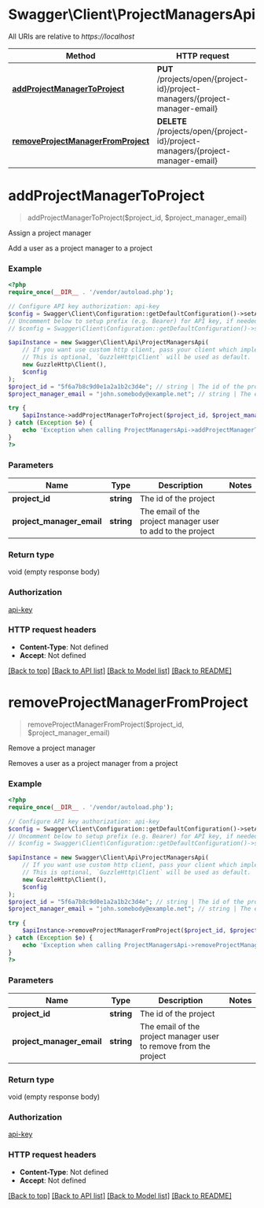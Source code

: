 # Swagger\Client\ProjectManagersApi

All URIs are relative to *https://localhost*

Method | HTTP request | Description
------------- | ------------- | -------------
[**addProjectManagerToProject**](ProjectManagersApi.md#addProjectManagerToProject) | **PUT** /projects/open/{project-id}/project-managers/{project-manager-email} | Assign a project manager
[**removeProjectManagerFromProject**](ProjectManagersApi.md#removeProjectManagerFromProject) | **DELETE** /projects/open/{project-id}/project-managers/{project-manager-email} | Remove a project manager


# **addProjectManagerToProject**
> addProjectManagerToProject($project_id, $project_manager_email)

Assign a project manager

Add a user as a project manager to a project

### Example
```php
<?php
require_once(__DIR__ . '/vendor/autoload.php');

// Configure API key authorization: api-key
$config = Swagger\Client\Configuration::getDefaultConfiguration()->setApiKey('x-api-key', 'YOUR_API_KEY');
// Uncomment below to setup prefix (e.g. Bearer) for API key, if needed
// $config = Swagger\Client\Configuration::getDefaultConfiguration()->setApiKeyPrefix('x-api-key', 'Bearer');

$apiInstance = new Swagger\Client\Api\ProjectManagersApi(
    // If you want use custom http client, pass your client which implements `GuzzleHttp\ClientInterface`.
    // This is optional, `GuzzleHttp\Client` will be used as default.
    new GuzzleHttp\Client(),
    $config
);
$project_id = "5f6a7b8c9d0e1a2a1b2c3d4e"; // string | The id of the project
$project_manager_email = "john.somebody@example.net"; // string | The email of the project manager user to add to the project

try {
    $apiInstance->addProjectManagerToProject($project_id, $project_manager_email);
} catch (Exception $e) {
    echo 'Exception when calling ProjectManagersApi->addProjectManagerToProject: ', $e->getMessage(), PHP_EOL;
}
?>
```

### Parameters

Name | Type | Description  | Notes
------------- | ------------- | ------------- | -------------
 **project_id** | **string**| The id of the project |
 **project_manager_email** | **string**| The email of the project manager user to add to the project |

### Return type

void (empty response body)

### Authorization

[api-key](../../README.md#api-key)

### HTTP request headers

 - **Content-Type**: Not defined
 - **Accept**: Not defined

[[Back to top]](#) [[Back to API list]](../../README.md#documentation-for-api-endpoints) [[Back to Model list]](../../README.md#documentation-for-models) [[Back to README]](../../README.md)

# **removeProjectManagerFromProject**
> removeProjectManagerFromProject($project_id, $project_manager_email)

Remove a project manager

Removes a user as a project manager from a project

### Example
```php
<?php
require_once(__DIR__ . '/vendor/autoload.php');

// Configure API key authorization: api-key
$config = Swagger\Client\Configuration::getDefaultConfiguration()->setApiKey('x-api-key', 'YOUR_API_KEY');
// Uncomment below to setup prefix (e.g. Bearer) for API key, if needed
// $config = Swagger\Client\Configuration::getDefaultConfiguration()->setApiKeyPrefix('x-api-key', 'Bearer');

$apiInstance = new Swagger\Client\Api\ProjectManagersApi(
    // If you want use custom http client, pass your client which implements `GuzzleHttp\ClientInterface`.
    // This is optional, `GuzzleHttp\Client` will be used as default.
    new GuzzleHttp\Client(),
    $config
);
$project_id = "5f6a7b8c9d0e1a2a1b2c3d4e"; // string | The id of the project
$project_manager_email = "john.somebody@example.net"; // string | The email of the project manager user to remove from the project

try {
    $apiInstance->removeProjectManagerFromProject($project_id, $project_manager_email);
} catch (Exception $e) {
    echo 'Exception when calling ProjectManagersApi->removeProjectManagerFromProject: ', $e->getMessage(), PHP_EOL;
}
?>
```

### Parameters

Name | Type | Description  | Notes
------------- | ------------- | ------------- | -------------
 **project_id** | **string**| The id of the project |
 **project_manager_email** | **string**| The email of the project manager user to remove from the project |

### Return type

void (empty response body)

### Authorization

[api-key](../../README.md#api-key)

### HTTP request headers

 - **Content-Type**: Not defined
 - **Accept**: Not defined

[[Back to top]](#) [[Back to API list]](../../README.md#documentation-for-api-endpoints) [[Back to Model list]](../../README.md#documentation-for-models) [[Back to README]](../../README.md)

